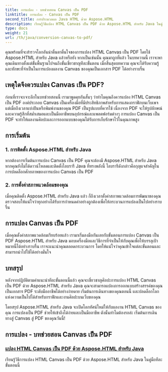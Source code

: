```yaml
---
title: การแปลง - บทช่วยสอน Canvas เป็น PDF
linktitle: การแปลง - Canvas เป็น PDF
second_title: การประมวลผล Java HTML ด้วย Aspose.HTML
description: เรียนรู้วิธีแปลง HTML Canvas เป็น PDF ด้วย Aspose.HTML สำหรับ Java ในคู่มือที่ครอบคลุมนี้ เชี่ยวชาญศิลปะแห่งการเปลี่ยนแปลงทางดิจิทัล!
type: docs
weight: 21
url: /th/java/conversion-canvas-to-pdf/
---
```


คุณพร้อมที่จะสำรวจโลกอันน่าตื่นตาตื่นใจของการแปลง HTML Canvas เป็น PDF โดยใช้ Aspose.HTML สำหรับ Java แล้วหรือยัง หากเป็นเช่นนั้น คุณมาถูกที่แล้ว ในบทความนี้ เราจะพาคุณเดินทางตั้งแต่ขั้นพื้นฐานไปจนถึงขั้นเชี่ยวชาญทีละขั้นตอน เมื่อสิ้นสุดบทความ คุณจะได้รับความรู้และทักษะที่จำเป็นในการแปลงผลงาน Canvas ของคุณเป็นเอกสาร PDF ได้อย่างราบรื่น

## เหตุใดจึงควรแปลง Canvas เป็น PDF?

ก่อนที่เราจะเจาะลึกในบทช่วยสอนนี้ เรามาพูดคุยกันสั้นๆ ว่าทำไมคุณถึงควรแปลง HTML Canvas เป็น PDF องค์ประกอบ Canvas เป็นเครื่องมือที่มีประสิทธิภาพสำหรับการแสดงกราฟิกบนเว็บเพจ แต่เมื่อถึงเวลาแบ่งปันหรือพิมพ์งานของคุณ PDF เป็นรูปแบบที่ควรใช้ เนื่องจาก PDF จะให้รูปลักษณ์และความรู้สึกที่สม่ำเสมอและเป็นมืออาชีพบนอุปกรณ์และแพลตฟอร์มต่างๆ การแปลง Canvas เป็น PDF จะทำให้ผลงานศิลปะและการออกแบบของคุณได้รับการเก็บรักษาไว้ในคุณภาพสูง

## การเริ่มต้น

### 1. การติดตั้ง Aspose.HTML สำหรับ Java

หากต้องการเริ่มต้นการแปลง Canvas เป็น PDF คุณจะต้องมี Aspose.HTML สำหรับ Java หากคุณยังไม่ได้ดาวน์โหลดและติดตั้งไลบรารี Java ที่ทรงพลังนี้ ไลบรารีดังกล่าวคือกุญแจสำคัญในการปลดล็อกศักยภาพของการแปลง Canvas เป็น PDF

### 2. การตั้งค่าสภาพแวดล้อมของคุณ

เมื่อคุณติดตั้ง Aspose.HTML สำหรับ Java แล้ว ก็ถึงเวลาตั้งค่าสภาพแวดล้อมการพัฒนาของคุณ ตรวจสอบให้แน่ใจว่าทุกอย่างได้รับการกำหนดค่าอย่างถูกต้องเพื่อให้กระบวนการแปลงเป็นไปอย่างราบรื่น

## การแปลง Canvas เป็น PDF

เมื่อคุณตั้งค่าสภาพแวดล้อมเรียบร้อยแล้ว เรามาเริ่มลงมือกันเลยกับขั้นตอนการแปลง Canvas เป็น PDF Aspose.HTML สำหรับ Java มอบเครื่องมือและวิธีการที่จำเป็นให้กับคุณเพื่อให้บรรลุเป้าหมายนี้ได้อย่างราบรื่น เราจะแนะนำคุณตลอดกระบวนการ โดยให้แน่ใจว่าคุณเข้าใจแต่ละขั้นตอนและสามารถนำไปใช้ได้อย่างมั่นใจ

## บทสรุป

หลังจากปฏิบัติตามคำแนะนำทีละขั้นตอนนี้แล้ว คุณจะเชี่ยวชาญศิลปะการแปลง HTML Canvas เป็น PDF ด้วย Aspose.HTML สำหรับ Java คุณจะสามารถแปลงการออกแบบสร้างสรรค์ของคุณเป็นเอกสาร PDF ระดับมืออาชีพได้อย่างง่ายดาย เริ่มต้นการเดินทางของคุณตอนนี้ และปลดล็อกโลกแห่งความเป็นไปได้สำหรับกราฟิกและงานศิลปะบนเว็บของคุณ

โดยสรุป Aspose.HTML สำหรับ Java จะเปิดโลกทัศน์ใหม่ให้กับผลงาน HTML Canvas ของคุณ การแปลงเป็น PDF ช่วยให้เข้าถึงได้ง่ายและเป็นมืออาชีพ ดังนั้นทำไมต้องรอล่ะ เริ่มต้นการเดินทางสู่ Canvas สู่ PDF ของคุณวันนี้!
## การแปลง - บทช่วยสอน Canvas เป็น PDF
### [แปลง HTML Canvas เป็น PDF ด้วย Aspose.HTML สำหรับ Java](./canvas-to-pdf/)
เรียนรู้วิธีการแปลง HTML Canvas เป็น PDF ด้วย Aspose.HTML สำหรับ Java ในคู่มือทีละขั้นตอนนี้